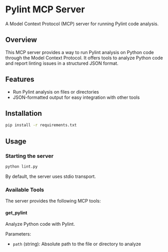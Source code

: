 # Pylint MCP Server

A Model Context Protocol (MCP) server for running Pylint code analysis.

## Overview

This MCP server provides a way to run Pylint analysis on Python code through the Model Context Protocol. It offers tools to analyze Python code and report linting issues in a structured JSON format.

## Features

- Run Pylint analysis on files or directories
- JSON-formatted output for easy integration with other tools

## Installation

```bash
pip install -r requirements.txt
```

## Usage

### Starting the server

```bash
python lint.py
```

By default, the server uses stdio transport. 

### Available Tools

The server provides the following MCP tools:

#### get_pylint

Analyze Python code with Pylint.

Parameters:
- `path` (string): Absolute path to the file or directory to analyze
